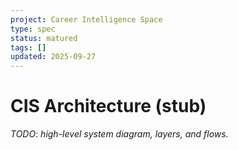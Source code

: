 ```yaml
---
project: Career Intelligence Space
type: spec
status: matured
tags: []
updated: 2025-09-27
---
```


# CIS Architecture (stub)
_TODO: high-level system diagram, layers, and flows._
